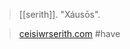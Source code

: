 > [[serith]]. "Xáusōs". 

> [ceisiwrserith.com](http://www.ceisiwrserith.com/pier/deities.htm) #have